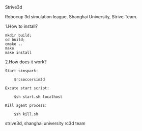 Strive3d

Robocup 3d simulation league, Shanghai University, Strive Team.

1.How to install?

    mkdir build;
    cd build;
    cmake ..
    make
    make install

2.How does it work?
    
    Start simspark:

        $rcsoccersim3d 
    
    Excute start script:

        $sh start.sh localhost

    Kill agent process:
        
        $sh kill.sh

strive3d, shanghai university rc3d team
